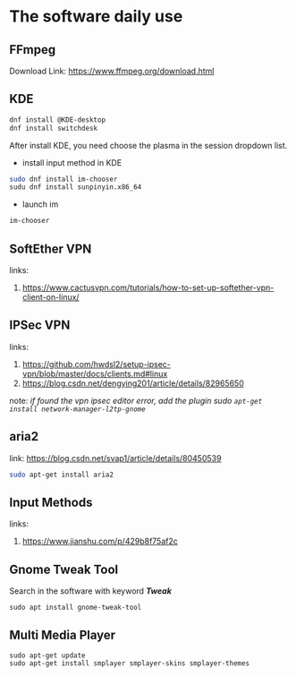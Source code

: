 # The software daily use

## FFmpeg

Download Link: https://www.ffmpeg.org/download.html

## KDE

```sh
dnf install @KDE-desktop
dnf install switchdesk
```

After install KDE, you need choose the plasma in the session dropdown list.

* install input method in KDE

```sh
sudo dnf install im-chooser
sudu dnf install sunpinyin.x86_64
```

* launch im

```sh
im-chooser
```

## SoftEther VPN
links:
1. https://www.cactusvpn.com/tutorials/how-to-set-up-softether-vpn-client-on-linux/

## IPSec VPN
  
links:
  1. https://github.com/hwdsl2/setup-ipsec-vpn/blob/master/docs/clients.md#linux
  2. https://blog.csdn.net/dengying201/article/details/82965650
    
note:
    *if found the vpn ipsec editor error, add the plugin sudo `apt-get install network-manager-l2tp-gnome`*

## aria2
link: https://blog.csdn.net/svap1/article/details/80450539
``` sh 
sudo apt-get install aria2
```

## Input Methods
links:
1. https://www.jianshu.com/p/429b8f75af2c

## Gnome Tweak Tool

Search in the software with keyword ***Tweak***
```
sudo apt install gnome-tweak-tool
```

## Multi Media Player
```
sudo apt-get update
sudo apt-get install smplayer smplayer-skins smplayer-themes
```
